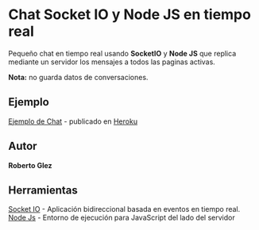 # Chat Socket IO y Node JS en tiempo real

Pequeño chat en tiempo real usando **SocketIO**  y **Node JS** que replica mediante un servidor los mensajes a todos las paginas activas.

**Nota:** no guarda datos de conversaciones.
## Ejemplo

[Ejemplo de Chat](https://socket-tsc.herokuapp.com/) - publicado en [Heroku](https://www.heroku.com/)

## Autor

**Roberto Glez**

## Herramientas

[Socket IO](https://github.com/socketio/socket.io)  -  Aplicación bidireccional basada en eventos en tiempo real.
[Node Js](https://nodejs.org/es/) - Entorno de ejecución para JavaScript del lado del servidor
